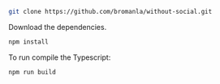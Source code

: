 ```bash
git clone https://github.com/bromanla/without-social.git
```

Download the dependencies.

```bash
npm install
```

To run compile the Typescript:

```bash
npm run build
```
